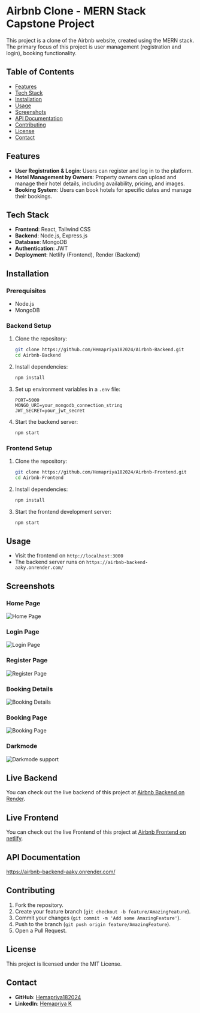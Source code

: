 # Airbnb Clone - MERN Stack Capstone Project

This project is a clone of the Airbnb website, created using the MERN stack. The primary focus of this project is user management (registration and login), booking functionality.

## Table of Contents

- [Features](#features)
- [Tech Stack](#tech-stack)
- [Installation](#installation)
- [Usage](#usage)
- [Screenshots](#screenshots)
- [API Documentation](#api-documentation)
- [Contributing](#contributing)
- [License](#license)
- [Contact](#contact)

## Features

- **User Registration & Login**: Users can register and log in to the platform.
- **Hotel Management by Owners**: Property owners can upload and manage their hotel details, including availability, pricing, and images.
- **Booking System**: Users can book hotels for specific dates and manage their bookings.

## Tech Stack

- **Frontend**: React, Tailwind CSS
- **Backend**: Node.js, Express.js
- **Database**: MongoDB
- **Authentication**: JWT
- **Deployment**: Netlify (Frontend), Render (Backend)

## Installation

### Prerequisites

- Node.js
- MongoDB

### Backend Setup

1. Clone the repository:

   ```bash
   git clone https://github.com/Hemapriya182024/Airbnb-Backend.git
   cd Airbnb-Backend
   ```

2. Install dependencies:

   ```bash
   npm install
   ```

3. Set up environment variables in a `.env` file:

   ```plaintext
   PORT=5000
   MONGO_URI=your_mongodb_connection_string
   JWT_SECRET=your_jwt_secret
   ```

4. Start the backend server:

   ```bash
   npm start
   ```

### Frontend Setup

1. Clone the repository:

   ```bash
   git clone https://github.com/Hemapriya182024/Airbnb-Frontend.git
   cd Airbnb-Frontend
   ```

2. Install dependencies:

   ```bash
   npm install
   ```

3. Start the frontend development server:

   ```bash
   npm start
   ```

## Usage

- Visit the frontend on `http://localhost:3000`
- The backend server runs on `https://airbnb-backend-aaky.onrender.com/`

## Screenshots

### Home Page

![Home Page](/Screenshots/homepage.png)

### Login Page

![Login Page](/Screenshots/loginpage.png)

### Register Page

![Register Page](/Screenshots/registerpage.png)

### Booking Details

![Booking Details](/Screenshots/BookingDetails.png)

### Booking Page

![Booking Page](/Screenshots/BookingPage.png)

### Darkmode

![Darkmode support](/Screenshots/Darkmode.png)

## Live Backend

You can check out the live backend of this project at [Airbnb Backend on Render](https://airbnb-backend-aaky.onrender.com).

## Live Frontend

You can check out the live Frontend of this project at [Airbnb Frontend on netlify](https://mern-capstone.netlify.app/).

## API Documentation

https://airbnb-backend-aaky.onrender.com/

## Contributing

1. Fork the repository.
2. Create your feature branch (`git checkout -b feature/AmazingFeature`).
3. Commit your changes (`git commit -m 'Add some AmazingFeature'`).
4. Push to the branch (`git push origin feature/AmazingFeature`).
5. Open a Pull Request.

## License

This project is licensed under the MIT License.

## Contact

- **GitHub**: [Hemapriya182024](https://github.com/Hemapriya182024)
- **LinkedIn**: [Hemapriya K](https://www.linkedin.com/in/hemapriya-k-4536a730b/)
